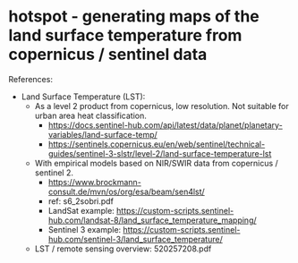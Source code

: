 # hotspot - generating maps of the land surface temperature from copernicus / sentinel data

References:
- Land Surface Temperature (LST):
  - As a level 2 product from copernicus, low resolution. Not suitable for urban area heat classification.
    - https://docs.sentinel-hub.com/api/latest/data/planet/planetary-variables/land-surface-temp/
    - https://sentinels.copernicus.eu/en/web/sentinel/technical-guides/sentinel-3-slstr/level-2/land-surface-temperature-lst
  - With empirical models based on NIR/SWIR data from copernicus / sentinel 2.
    - https://www.brockmann-consult.de/mvn/os/org/esa/beam/sen4lst/
    - ref: s6_2sobri.pdf
    - LandSat example: https://custom-scripts.sentinel-hub.com/landsat-8/land_surface_temperature_mapping/
    - Sentinel 3 example: https://custom-scripts.sentinel-hub.com/sentinel-3/land_surface_temperature/
  - LST / remote sensing overview: 520257208.pdf
